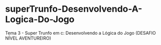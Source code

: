 # superTrunfo-Desenvolvendo-A-Logica-Do-Jogo
Tema 3 - Super Trunfo em c: Desenvolvendo a Lógica do Jogo (DESAFIO NÍVEL AVENTUREIRO)
